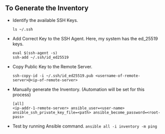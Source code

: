 ## To Generate the Inventory

* Identify the available SSH Keys. 

	`ls ~/.ssh`

* Add Correct Key to the SSH Agent. Here, my system has the ed_25519 keys.
	```
	eval $(ssh-agent -s)
	ssh-add ~/.ssh/id_ed25519
	```

* Copy Public Key to the Remote Server.

	`ssh-copy-id -i ~/.ssh/id_ed25519.pub <username-of-remote-server>@<ip-of-remote-server>`

* Manually generate the Inventory. (Automation will be set for this process)

	```
	[all]
	<ip-addr-1-remote-server> ansible_user=<user-name> ansible_ssh_private_key_file=<path> ansible_become_password=<root-pass>
	```
* Test by running Ansible command.
	`ansible all -i inventory -m ping`
